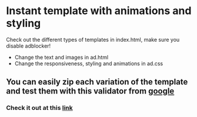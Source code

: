 # Instant template with animations and styling
Check out the different types of templates in index.html, make sure you disable adblocker!
- Change the text and images in ad.html
- Change the responsiveness, styling and animations in ad.css

## You can easily zip each variation of the template and test them with this validator from [google](https://h5validator.appspot.com/adwords/asset)

### Check it out at this [link](https://michaeldao.github.io/Adwords-Starter-Template/)
